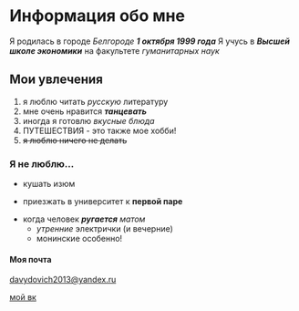 # Информация обо мне 
Я родилась в городе *Белгороде* __*1 октября 1999 года*__ 
Я учусь в *__Высшей школе экономики__* на факультете _гуманитарных наук_
## Мои увлечения
1. я люблю читать _русскую_ литературу
2. мне очень нравится **_танцевать_**
3. иногда я готовлю _вкусные блюда_ 
4. ПУТЕШЕСТВИЯ - это также мое хобби! 
1. ~~я люблю ничего не делать~~
### Я не люблю...
+ кушать изюм
- приезжать в университет к **первой паре**
+ когда человек **_ругается_** _матом_
  - *утренние* электрички (и вечерние)
  * монинские особенно! 
#### Моя почта
<davydovich2013@yandex.ru>

[мой вк](https://vk.com/id433249598) 
